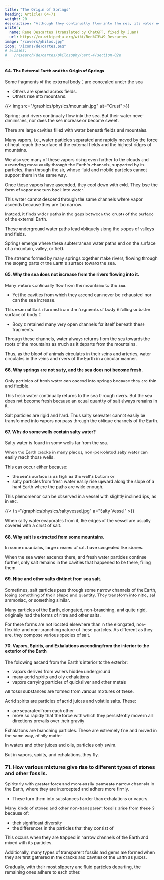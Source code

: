 ```yaml
---
title: "The Origin of Springs"
heading: Articles 64-71
weight: 20
description: "Although they continually flow into the sea, its water never diminishes, nor does the sea increase or become sweet"
writer:
  name: Rene Descartes (translated by ChatGPT, fixed by Juan)
  url: https://en.wikipedia.org/wiki/Ren%C3%A9_Descartes
image: "/covers/philos.jpg"
icon: "/icons/descartes.png"
# aliases:
#   /research/descartes/philosophy/part-4/section-02e
---
```



#### 64. The External Earth and the Origin of Springs

Some fragments of the external body `E` are concealed under the sea.
- Others are spread across fields.
- Others rise into mountains. 

{{< img src="/graphics/physics/mountain.jpg" alt="Crust" >}}


Springs and rivers continually flow into the sea. But their water never diminishes, nor does the sea increase or become sweet. 

There are large cavities filled with water beneath fields and mountains.

Many vapors, i.e., water particles separated and rapidly moved by the force of heat, reach the surface of the external fields and the highest ridges of mountains. 

We also see many of these vapors rising even further to the clouds and ascending more easily through the Earth's channels, supported by its particles, than through the air, whose fluid and mobile particles cannot support them in the same way.

Once these vapors have ascended, they cool down with cold. They lose the form of vapor and turn back into water.

This water cannot descend through the same channels where vapor ascends because they are too narrow.

Instead, it finds wider paths in the gaps between the crusts of the surface of the external Earth.

These underground water paths lead obliquely along the slopes of valleys and fields.

Springs emerge where these subterranean water paths end on the surface of a mountain, valley, or field.

The streams formed by many springs together make rivers, flowing through the sloping parts of the Earth's surface toward the sea.



#### 65. Why the sea does not increase from the rivers flowing into it.

Many waters continually flow from the mountains to the sea.
- Yet the cavities from which they ascend can never be exhausted, nor can the sea increase. 

This external Earth formed from the fragments of body `E` falling onto the surface of body `C`.
- Body `C` retained many very open channels for itself beneath these fragments.

<!-- could not have been generated just as described a little earlier—namely, from —without  -->

Through these channels, water always returns from the sea towards the roots of the mountains as much as it departs from the mountains.

Thus, as the blood of animals circulates in their veins and arteries, water circulates in the veins and rivers of the Earth in a circular manner.


#### 66. Why springs are not salty, and the sea does not become fresh.


Only particles of fresh water can ascend into springs because they are thin and flexible. 

This fresh water continually returns to the sea through rivers. But the sea does not become fresh because an equal quantity of salt always remains in it.

Salt particles are rigid and hard. Thus salty seawater cannot easily be transformed into vapors nor pass through the oblique channels of the Earth.

 
#### 67. Why do some wells contain salty water?

Salty water is found in some wells far from the sea.

When the Earth cracks in many places, non-percolated salty water can easily reach those wells. 

This can occur either because:
- the sea's surface is as high as the well's bottom or
- salty particles from fresh water easily rise upward along the slope of a hard Earth where the paths are wide enough.

This phenomenon can be observed in a vessel with slightly inclined lips, as in `ABC`. 

{{< i s="/graphics/physics/saltyvessel.jpg" a="Salty Vessel" >}}

When salty water evaporates from it, the edges of the vessel are usually covered with a crust of salt.


#### 68. Why salt is extracted from some mountains.

In some mountains, large masses of salt have congealed like stones. 

When the sea water ascends there, and fresh water particles continue further, only salt remains in the cavities that happened to be there, filling them.


#### 69. Nitre and other salts distinct from sea salt.

Sometimes, salt particles pass through some narrow channels of the Earth, losing something of their shape and quantity. They transform into nitre, sal ammoniac, or something similar. 

Many particles of the Earth, elongated, non-branching, and quite rigid, originally had the forms of nitre and other salts. 

For these forms are not located elsewhere than in the elongated, non-flexible, and non-branching nature of these particles. As different as they are, they compose various species of salt.


#### 70. Vapors, Spirits, and Exhalations ascending from the interior to the exterior of the Earth

 
The following ascend from the Earth's interior to the exterior:
- vapors derived from waters hidden underground
- many acrid spirits and oily exhalations
- vapors carrying particles of quicksilver and other metals

All fossil substances are formed from various mixtures of these.

Acrid spirits are particles of acrid juices and volatile salts. These:
- are separated from each other
- move so rapidly that the force with which they persistently move in all directions prevails over their gravity

Exhalations are branching particles. These are extremely fine and moved in the same way, of oily matter. 

In waters and other juices and oils, particles only swim. 

But in vapors, spirits, and exhalations, they fly.


### 71. How various mixtures give rise to different types of stones and other fossils.

Spirits fly with greater force and more easily permeate narrow channels in the Earth, where they are intercepted and adhere more firmly.
- These turn them into substances harder than exhalations or vapors. 

Many kinds of stones and other non-transparent fossils arise from these 3 because of:
- their significant diversity
- the differences in the particles that they consist of

This occurs when they are trapped in narrow channels of the Earth and mixed with its particles.

Additionally, many types of transparent fossils and gems are formed when they are first gathered in the cracks and cavities of the Earth as juices.

Gradually, with their most slippery and fluid particles departing, the remaining ones adhere to each other.
